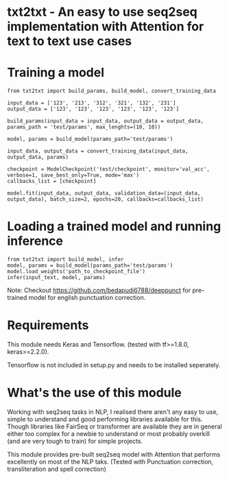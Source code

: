 # txt2txt - An easy to use seq2seq implementation with Attention for text to text use cases

# Training a model
```
from txt2txt import build_params, build_model, convert_training_data

input_data = ['123', '213', '312', '321', '132', '231']
output_data = ['123', '123', '123', '123', '123', '123']

build_params(input_data = input_data, output_data = output_data, params_path = 'test/params', max_lenghts=(10, 10))
    
model, params = build_model(params_path='test/params')

input_data, output_data = convert_training_data(input_data, output_data, params)
    
checkpoint = ModelCheckpoint('test/checkpoint', monitor='val_acc', verbose=1, save_best_only=True, mode='max')
callbacks_list = [checkpoint]

model.fit(input_data, output_data, validation_data=(input_data, output_data), batch_size=2, epochs=20, callbacks=callbacks_list)
```


# Loading a trained model and running inference
```
from txt2txt import build_model, infer
model, params = build_model(params_path='test/params')
model.load_weights('path_to_checkpoint_file')
infer(input_text, model, params)
```

Note: Checkout https://github.com/bedapudi6788/deeppunct for pre-trained model for english punctuation correction.

# Requirements
This module needs Keras and Tensorflow. (tested with tf>=1.8.0, keras>=2.2.0).

Tensorflow is not included in setup.py and needs to be installed seperately.

# What's the use of this module

Working with seq2seq tasks in NLP, I realised there aren't any easy to use, simple to understand and good performing libraries available for this. Though libraries like FairSeq or transformer are available they are in general either too complex for a newbie to understand or most probably overkill (and are very tough to train) for simple projects.

This module provides pre-built seq2seq model with Attention that performs excellently on most of the NLP taks. (Tested with Punctuation correction, transliteration and spell correction)
